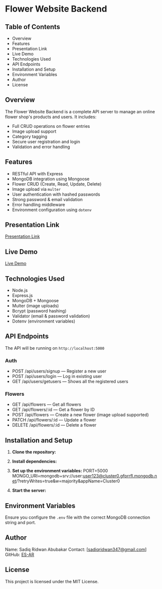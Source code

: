 # Flower Website Backend

## Table of Contents
- Overview
- Features
- Presentation Link
- Live Demo
- Technologies Used
- API Endpoints
- Installation and Setup
- Environment Variables
- Author
- License

## Overview
The Flower Website Backend is a complete API server to manage an online flower shop's products and users. It includes:

- Full CRUD operations on flower entries
- Image upload support
- Category tagging
- Secure user registration and login
- Validation and error handling

## Features
-  RESTful API with Express
-  MongoDB integration using Mongoose
-  Flower CRUD (Create, Read, Update, Delete)
-  Image upload via `multer`
-  User authentication with hashed passwords
-  Strong password & email validation
-  Error handling middleware
-  Environment configuration using `dotenv`

## Presentation Link
[Presentation Link]()

## Live Demo
[Live Demo]()

## Technologies Used
- Node.js
- Express.js
- MongoDB + Mongoose
- Multer (image uploads)
- Bcrypt (password hashing)
- Validator (email & password validation)
- Dotenv (environment variables)

## API Endpoints
  The API will be running on `http://localhost:5000`

###  Auth
- POST /api/users/signup — Register a new user  
- POST /api/users/login — Log in existing user
- GET /api/users/getusers — Shows all the registered users


###  Flowers
- GET /api/flowers — Get all flowers  
- GET /api/flowers/:id — Get a flower by ID  
- POST /api/flowers — Create a new flower (image upload supported)  
- PATCH /api/flowers/:id — Update a flower  
- DELETE /api/flowers/:id — Delete a flower  

## Installation and Setup

1. **Clone the repository:**

2. **Install dependencies:**

3. **Set up the environment variables:**
   PORT=5000
   MONGO_URI=mongodb+srv://user:user123@cluster0.gfprrfl.mongodb.net/?retryWrites=true&w=majority&appName=Cluster0


4. **Start the server:**

## Environment Variables
Ensure you configure the `.env` file with the correct MongoDB connection string and port.

## Author 
  Name: Sadiq Ridwan Abubakar
  Contact: [sadiqridwan347@gmail.com]
  GitHub: [ES-AR](https://github.com/ES-AR)

## License
This project is licensed under the MIT License.

